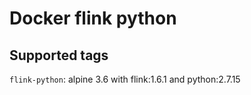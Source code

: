 # Docker flink python

## Supported tags

`flink-python`: alpine 3.6 with flink:1.6.1 and python:2.7.15